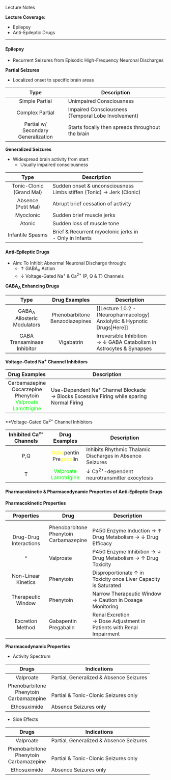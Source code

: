 Lecture Notes

**Lecture Coverage:**
- Epilepsy
- Anti-Epileptic Drugs

---
#### **Epilepsy**
- Recurrent Seizures from Episodic High-Frequency Neuronal Discharges

**Partial Seizures**
- Localized onset to specific brain areas

|                  Type                  | Description                                           |
| :------------------------------------: | ----------------------------------------------------- |
|             Simple Partial             | Unimpaired Consciousness                              |
|            Complex Partial             | Impaired Consciousness<br>(Temporal Lobe Involvement) |
| Partial w/<br>Secondary Generalization | Starts focally then spreads throughout the brain      |

**Generalized Seizures**
- Widespread brain activity from start
	- Usually impaired consciousness

|            Type             | Description                                                             |
| :-------------------------: | ----------------------------------------------------------------------- |
| Tonic-Clonic<br>(Grand Mal) | Sudden onset & unconsciousness<br>Limbs stiffen (Tonic) → Jerk (Clonic) |
|   Absence<br>(Petit Mal)    | Abrupt brief cessation of activity                                      |
|          Myoclonic          | Sudden brief muscle jerks                                               |
|           Atonic            | Sudden loss of muscle tone                                              |
|      Infantile Spasms       | Brief & Recurrent myoclonic jerks in<br>- Only in Infants               |


#### **Anti-Epileptic Drugs**
- Aim: To Inhibit Abnormal Neuronal Discharge through:
	- ↑ GABA<sub>A</sub> Action
	- ↓ Voltage-Gated Na<sup>+</sup> & Ca<sup>2+</sup> (P, Q & T) Channels

**GABA<sub>A</sub> Enhancing Drugs**

|                  Type                  |           Drug Examples           | Description                                                              |
| :------------------------------------: | :-------------------------------: | ------------------------------------------------------------------------ |
| GABA<sub>A</sub> Allosteric Modulators | Phenobarbitone<br>Benzodiazepines | [[Lecture 10.2 - (Neuropharmacology) Anxiolytic & Hypnotic Drugs\|Here]] |
|      GABA Transaminase Inhibitor       |            Vigabatrin             | Irreversible Inhibition<br>→ ↓ GABA Catabolism in Astrocytes & Synapses  |
**Voltage-Gated Na<sup>+</sup> Channel Inhibitors**

|                                                     Drug Examples                                                     | Description                                                                                            |
| :-------------------------------------------------------------------------------------------------------------------: | ------------------------------------------------------------------------------------------------------ |
| Carbamazepine<br>Oxcarzepine<br>Phenytoin<br><font color=lime>Valproate</font><br><font color=lime>Lamotrigine</font> | Use-Dependent Na<sup>+</sup> Channel Blockade<br>→ Blocks Excessive Firing while sparing Normal Firing |
**Voltage-Gated Ca<sup>2+</sup> Channel Inhibitors

| Inhibited Ca²⁺ Channels |                                Drug Examples                                 | Description                                               |
| :---------------------: | :--------------------------------------------------------------------------: | --------------------------------------------------------- |
|           P,Q           | <font color=yellow>Gaba</font>pentin<br>Pre<font color=yellow>gaba</font>lin | Inhibits Rhythmic Thalamic Discharges in Absence Seizures |
|            T            |   <font color=lime>Valproate</font><br><font color=lime>Lamotrigine</font>   | ↓ Ca<sup>2+</sup>-dependent neurotransmitter exocytosis   |


#### **Pharmacokinetic & Pharmacodynamic Properties of Anti-Epileptic Drugs**
**Pharmacokinetic Properties**

|           Properties           | Drug                                         | Description                                                            |
| :----------------------------: | -------------------------------------------- | ---------------------------------------------------------------------- |
| <br><br>Drug-Drug Interactions | Phenobarbitone<br>Phenytoin<br>Carbamazepine | <br>P450 Enzyme Induction → ↑ Drug Metabolism → ↓ Drug Efficacy        |
|               ^                | Valproate                                    | P450 Enzyme Inhibition → ↓ Drug Metabolism → ↑ Drug Toxicity           |
|      Non-Linear Kinetics       | Phenytoin                                    | Disproportionate ↑ in Toxicity once Liver Capacity is Saturated        |
|       Therapeutic Window       | Phenytoin                                    | Narrow Therapeutic Window<br>→ Caution in Dosage Monitoring            |
|        Excretion Method        | Gabapentin<br>Pregabalin                     | Renal Excretion<br>→ Dose Adjustment in Patients with Renal Impairment |
**Pharmacodynamic Properties**
- Activity Spectrum

|                    Drugs                     | Indications                              |
| :------------------------------------------: | ---------------------------------------- |
|                  Valproate                   | Partial, Generalized & Absence Seizures  |
| Phenobarbitone<br>Phenytoin<br>Carbamazepine | <br>Partial & Tonic-Clonic Seizures only |
|                 Ethosuximide                 | Absence Seizures only                    |

- Side Effects

|                    Drugs                     | Indications                              |
| :------------------------------------------: | ---------------------------------------- |
|                  Valproate                   | Partial, Generalized & Absence Seizures  |
| Phenobarbitone<br>Phenytoin<br>Carbamazepine | <br>Partial & Tonic-Clonic Seizures only |
|                 Ethosuximide                 | Absence Seizures only                    |